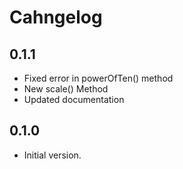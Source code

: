 # Cahngelog

## 0.1.1

- Fixed error in powerOfTen() method
- New scale() Method
- Updated documentation

## 0.1.0

- Initial version.
